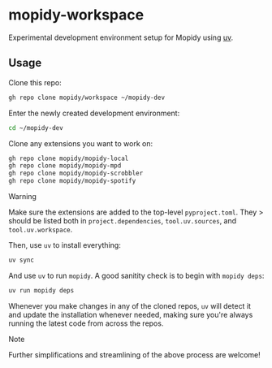 # mopidy-workspace

Experimental development environment setup for Mopidy using
[uv](https://docs.astral.sh/uv/).

## Usage

Clone this repo:

```sh
gh repo clone mopidy/workspace ~/mopidy-dev
```

Enter the newly created development environment:

```sh
cd ~/mopidy-dev
```

Clone any extensions you want to work on:

```sh
gh repo clone mopidy/mopidy-local
gh repo clone mopidy/mopidy-mpd
gh repo clone mopidy/mopidy-scrobbler
gh repo clone mopidy/mopidy-spotify
```

> [!WARNING]
> Make sure the extensions are added to the top-level `pyproject.toml`. They >
> should be listed both in `project.dependencies`, `tool.uv.sources`, and
> `tool.uv.workspace`.

Then, use `uv` to install everything:

```sh
uv sync
```

And use `uv` to run `mopidy`. A good sanitity check is to begin with `mopidy deps`:

```sh
uv run mopidy deps
```

Whenever you make changes in any of the cloned repos, `uv` will detect it and
update the installation whenever needed, making sure you're always running the
latest code from across the repos.

> [!NOTE]
> Further simplifications and streamlining of the above process are welcome!
